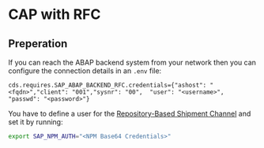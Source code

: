 # CAP with RFC

## Preperation

If you can reach the ABAP backend system from your network then you can configure the connection details in an `.env` file:

```
cds.requires.SAP_ABAP_BACKEND_RFC.credentials={"ashost": "<fqdn>","client": "001","sysnr": "00",  "user": "<username>",  "passwd": "<password>"}
```

You have to define a user for the [Repository-Based Shipment Channel](https://ui.repositories.cloud.sap/www/webapp/users) and set it by running:

```bash
export SAP_NPM_AUTH="<NPM Base64 Credentials>"
```
